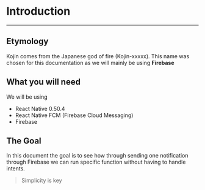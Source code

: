 # Introduction

---

## Etymology

Kojin comes from the Japanese god of fire (Kojin-xxxxx). This name was chosen for this documentation as we will mainly be using **Firebase**

## What you will need

We will be using
 - React Native 0.50.4
 - React Native FCM (Firebase Cloud Messaging)
 - Firebase

 ## The Goal

 In this document the goal is to see how through sending one notification through Firebase we can run specific function without having to handle intents.

>Simplicity is key

<Icon id="arrow-down" />
